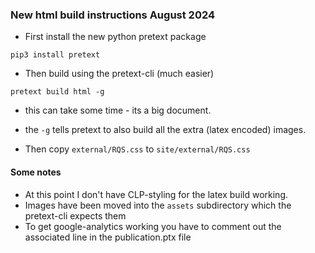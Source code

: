 ### New html build instructions August 2024 

* First install the new python pretext package
```
pip3 install pretext
```

* Then build using the pretext-cli (much easier)
```
pretext build html -g
```
  * this can take some time - its a big document.
  * the `-g` tells pretext to also build all the extra (latex encoded) images.

* Then copy `external/RQS.css` to `site/external/RQS.css`

#### Some notes
* At this point I don't have CLP-styling for the latex build working. 
* Images have been moved into the `assets` subdirectory which the pretext-cli expects them
* To get google-analytics working you have to comment out the associated line in the publication.ptx file
